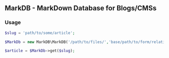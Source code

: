 ## MarkDB - MarkDown Database for Blogs/CMSs

### Usage

```php
$slug = 'path/to/some/article'; 

$MarkDb = new MarkDB\MarkDB('/path/to/files/','base/path/to/form/relative/slugs');

$article = $MarkDb->get($slug);

```